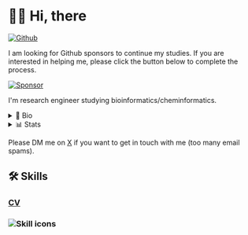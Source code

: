 #  👨‍💻 Hi, there

[![Github](https://img.shields.io/github/followers/eunos-1128?label=Follow&style=social)](https://github.com/eunos-1128)

I am looking for Github sponsors to continue my studies. If you are interested in helping me, please click the button below to complete the process.

[![Sponsor](https://img.shields.io/badge/Sponsor-%E2%9D%A4-%23db61a2.svg?&logo=github&logoColor=181717&&style=flat-square&labelColor=white
)](https://github.com/sponsors/eunos-1128)

I'm research engineer studying bioinformatics/cheminformatics.

<details>
<summary>🧬 Bio</summary>

- 💊 Interested in drug discovery using SBDD/FBDD and deep learning
- ⚗️ Also interested in medicinal chemistry (organic systhesis)
- 🌐 Like web development (Python, TypeScript, JavaScript and related tools)
- 🐍 Bioconda & conda-forge packaging
- 🔲 Flatpak packaging
- 🐧 Linux geek

🔗 [Links](https://eunos-1128.github.io/) to other pages (Linkedin, X, etc...).

</details>

<details>
<summary>📊 Stats</summary>

![Github stats](https://github-readme-stats.vercel.app/api?username=eunos-1128&show_icons=true&count_private=true&line_height=40)
![Top Langs](https://github-readme-stats.vercel.app/api/top-langs/?username=eunos-1128&hide=html)

</details>

Please DM me on [X](https://x.com/eunos1128) if you want to get in touch with me (too many email spams).

## 🛠️ Skills

### [CV](https://github.com/eunos-1128/CV/blob/main/README.md)

### ![Skill icons](https://skillicons.dev/icons?theme=light&perline=8&i=py,julia,r,fortran,cpp,bash,ts,js,html,css,anaconda,cmake,jquery,nodejs,yarn,npm,pnpm,django,flask,sklearn,selenium,react,vue,sass,linux,mongodb,postgres,mysql,docker,aws,git,vscode,)


